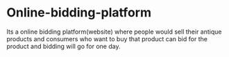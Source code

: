 # Online-bidding-platform
Its a online bidding platform(website) where people would sell their antique products and consumers who want to buy that product can bid for the product and bidding will go for one day.
